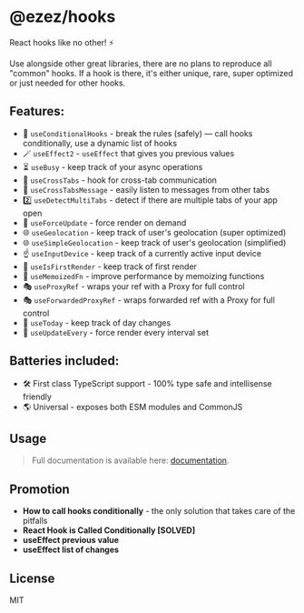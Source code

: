 # @ezez/hooks

React hooks like no other! ⚡

Use alongside other great libraries, there are no plans to reproduce all "common" hooks.
If a hook is there, it's either unique, rare, super optimized or just needed for other hooks.

## Features:

- 💪 `useConditionalHooks` - break the rules (safely) — call hooks conditionally, use a dynamic list of hooks
- 🪄 `useEffect2` - `useEffect` that gives you previous values
- ⏳ `useBusy` - keep track of your async operations
- 📨 `useCrossTabs` - hook for cross-tab communication
- 📨 `useCrossTabsMessage` - easily listen to messages from other tabs
- 2️⃣ `useDetectMultiTabs` - detect if there are multiple tabs of your app open
- 🔄 `useForceUpdate` - force render on demand
- 🌐 `useGeolocation` - keep track of user's geolocation (super optimized)
- 🌐 `useSimpleGeolocation` - keep track of user's geolocation (simplified)
- ☝️ `useInputDevice` - keep track of a currently active input device
- 🥇 `useIsFirstRender` - keep track of first render
- 💾 `useMemoizedFn` - improve performance by memoizing functions
- 🎭 `useProxyRef` - wraps your ref with a Proxy for full control
- 🎭 `useForwardedProxyRef` - wraps forwarded ref with a Proxy for full control
- 📅 `useToday` - keep track of day changes
- 🔄 `useUpdateEvery` - force render every interval set

## Batteries included:

- 🛠 First class TypeScript support - 100% type safe and intellisense friendly
- 🌎 Universal - exposes both ESM modules and CommonJS

## Usage

> Full documentation is available here: [documentation](https://ezez.dev/docs/hooks/latest/).

## Promotion

- **How to call hooks conditionally** - the only solution that takes care of the pitfalls
- **React Hook is Called Conditionally [SOLVED]**
- **useEffect previous value**
- **useEffect list of changes**

## License

MIT
